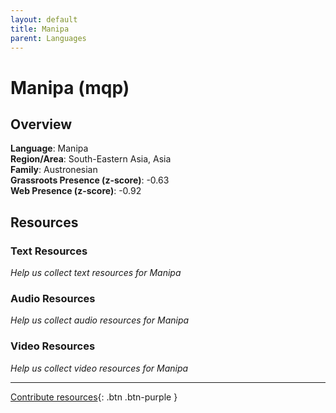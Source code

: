 ```yaml
---
layout: default
title: Manipa
parent: Languages
---
```


# Manipa (mqp)

## Overview

**Language**: Manipa  
**Region/Area**: South-Eastern Asia, Asia  
**Family**: Austronesian  
**Grassroots Presence (z-score)**: -0.63  
**Web Presence (z-score)**: -0.92  

## Resources

### Text Resources
*Help us collect text resources for Manipa*

### Audio Resources
*Help us collect audio resources for Manipa*

### Video Resources
*Help us collect video resources for Manipa*

---

[Contribute resources](https://forms.office.com/e/1SfLJx3u1r){: .btn .btn-purple }
